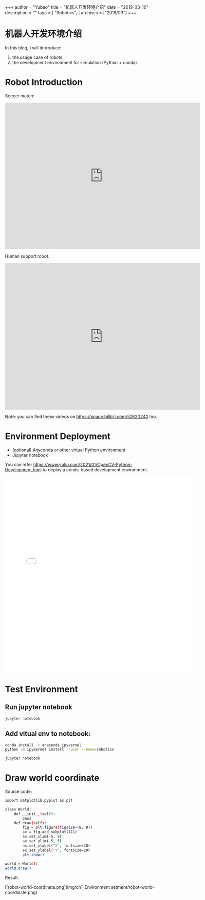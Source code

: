 +++
author = "Yubao"
title = "机器人开发环境介绍"
date = "2019-03-10"
description = ""
tags = [
    "Robotics",
]
archives = ["2019/03"]
+++


# 机器人开发环境介绍

In this blog, I will tintroduce:

1. the usage case of robots
2. the development environment for simulation (Python + conda)

# Robot Introduction

Soccer match:

<iframe width="640" height="480" src="https://www.youtube.com/embed/WuXJ6PxEbNM" frameborder="0" allow="accelerometer; autoplay; clipboard-write; encrypted-media; gyroscope; picture-in-picture" allowfullscreen></iframe>

Human support robot:

<iframe width="640" height="480" src="https://www.youtube.com/embed/dnHwkP_-tOY" frameborder="0" allow="accelerometer; autoplay; clipboard-write; encrypted-media; gyroscope; picture-in-picture" allowfullscreen></iframe>

Note:  you can find these videos on https://space.bilibili.com/52620240 too.

# Environment Deployment

- (optional) Anyconda or other virtual Python environment
- Jupyter notebook

You can refer https://www.ybliu.com/2021/01/OpenCV-Python-Development.html to deploy a conda-based development environment.

<iframe src="//player.bilibili.com/player.html?aid=586392884&bvid=BV1Mz4y1D7QJ&cid=289217789&page=1" scrolling="no" border="0" frameborder="no" framespacing="0" allowfullscreen="true" width="620" height="640"> </iframe>

#  Test Environment

## Run jupyter notebook

```sh
jupyter notebook
```

## Add vitual env to notebook:

```sh
conda install -c anaconda ipykernel
python -m ipykernel install --user --name=robotics

jupyter notebook
```

# Draw world coordinate

Source code:

```sh
import matplotlib.pyplot as plt

class World:
    def __init__(self):
        pass
    def draw(self):
        fig = plt.figure(figsize=(8, 8))
        ax = fig.add_subplot(111)
        ax.set_xlim(-5, 5)
        ax.set_ylim(-5, 5)
        ax.set_xlabel("X", fontsize=20)
        ax.set_ylabel("Y", fontsize=20)
        plt.show()
        
world = World()
world.draw()
```

Result:

![robot-world-coordinate.png](img/ch1-Environment setment/robot-world-coordinate.png)
